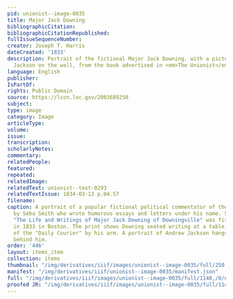 ```yaml
---
pid: unionist--image-0035
title: Major Jack Downing
bibliographicCitation: 
bibliographicCitationRepublished: 
fullIssueSequenceNumber: 
creator: Joseph T. Harris
dateCreated: '1833'
description: Portrait of the fictional Major Jack Downing, with a picture of Andrew
  Jackson on the wall, from the book advertised in <em>The Unionist</em>
language: English
publisher: 
IsPartOf: 
rights: Public Domain
source: https://lccn.loc.gov/2003689250
subject: 
type: image
category: Image
articleType: 
volume: 
issue: 
transcription: 
scholarlyNotes: 
commentary: 
relatedPeople: 
featured: 
repeated: 
relatedImage: 
relatedText: unionist--text-0293
relatedTextIssue: 1834-03-13 p.04.57
filename: 
caption: A portrait of a popular fictional political commentator of the 1830s, created
  by Seba Smith who wrote humorous essays and letters under his name. Smith's book
  "The Life and Writings of Major Jack Downing of Downingville" was first published
  in 1833 in Boston. The print shows Downing seated writing at a table, with a copy
  of the "Daily Courier" by his arm. A portrait of Andrew Jackson hangs on the wall
  behind him.
order: '446'
layout: items_item
collection: items
thumbnail: "/img/derivatives/iiif/images/unionist--image-0035/full/250,/0/default.jpg"
manifest: "/img/derivatives/iiif/unionist--image-0035/manifest.json"
full: "/img/derivatives/iiif/images/unionist--image-0035/full/1140,/0/default.jpg"
proofed JR: "/img/derivatives/iiif/images/unionist--image-0035/full/1140,/0/default.jpg"
---
```

